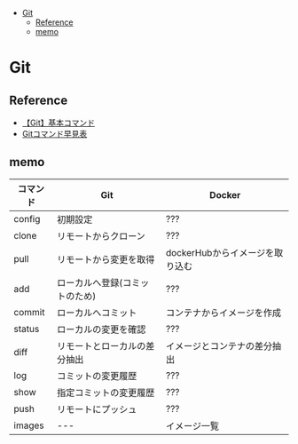 
- [Git](#git)
  - [Reference](#reference)
  - [memo](#memo)

# Git
## Reference
- [【Git】基本コマンド](https://qiita.com/konweb/items/621722f67fdd8f86a017)
- [Gitコマンド早見表](https://qiita.com/kohga/items/dccf135b0af395f69144)

## memo
| コマンド | Git                            | Docker                          |
| -------- | ------------------------------ | ------------------------------- |
| config   | 初期設定                       | ???                             |
| clone    | リモートからクローン           | ???                             |
| pull     | リモートから変更を取得         | dockerHubからイメージを取り込む |
| add      | ローカルへ登録(コミットのため) | ???                             |
| commit   | ローカルへコミット             | コンテナからイメージを作成      |
| status   | ローカルの変更を確認           | ???                             |
| diff     | リモートとローカルの差分抽出   | イメージとコンテナの差分抽出    |
| log      | コミットの変更履歴             | ???                             |
| show     | 指定コミットの変更履歴         | ???                             |
| push     | リモートにプッシュ             | ???                             |
| images   | ---                            | イメージ一覧                    |




